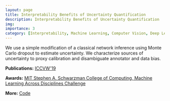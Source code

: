 ```yaml
---
layout: page
title: Interpretability Benefits of Uncertainty Quantification
description: Interpretability Benefits of Uncertainty Quantification
img:
importance: 3
category: [Interpretability, Machine Learning, Computer Vision, Deep Learning, Affective Computing]
---
```


<p>We use a simple modification of a classical network inference using Monte Carlo dropout to estimate uncertainty. We characterize sources of uncertainty to proxy calibration and disambiguate annotator and data bias.</p>
<p><b>Publications:</b> <a href="https://ieeexplore.ieee.org/document/9022324" target="_blank">ICCVW'19</a></p>
<p><b>Awards:</b> <a href="https://news.mit.edu/2019/schwarzman-college-student-computing-challenge-0226?post_id=noID" target="_blank"> MIT Stephen A.
Schwarzman College of Computing, Machine Learning Across Disciplines Challenge</a></p>
<p><b>More:</b> <a href="https://github.com/asmadotgh/unc-net" target="_blank">Code</a></p>
